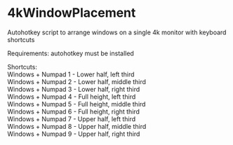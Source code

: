 # 4kWindowPlacement
Autohotkey script to arrange windows on a single 4k monitor with keyboard shortcuts

Requirements:
autohotkey must be installed

Shortcuts:<br>
Windows + Numpad 1 - Lower half, left third<br>
Windows + Numpad 2 - Lower half, middle third<br>
Windows + Numpad 3 - Lower half, right third<br>
Windows + Numpad 4 - Full height, left third<br>
Windows + Numpad 5 - Full height, middle third<br>
Windows + Numpad 6 - Full height, right third<br>
Windows + Numpad 7 - Upper half, left third<br>
Windows + Numpad 8 - Upper half, middle third<br>
Windows + Numpad 9 - Upper half, right third<br>
